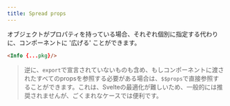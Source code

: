 ```yaml
---
title: Spread props
---
```


オブジェクトがプロパティを持っている場合、それぞれ個別に指定する代わりに、コンポーネントに '広げる' ことができます。

```html
<Info {...pkg}/>
```

> 逆に、`export`で宣言されていないものも含め、もしコンポーネントに渡されたすべてのpropsを参照する必要がある場合は、`$$props`で直接参照することができます。これは、Svelteの最適化が難しいため、一般的には推奨されませんが、ごくまれなケースでは便利です。
